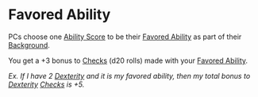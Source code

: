 # Favored Ability

PCs choose one [Ability Score](Chosen%20Statistics/Ability%20Scores.md) to be their [Favored Ability](Favored%20Ability.md) as part of their [Background](Background.md).

You get a +3 bonus to [Checks](../Game%20Procedures/Check.md) (d20 rolls) made with your [Favored Ability](Favored%20Ability.md).

*Ex. If I have 2 [Dexterity](Chosen%20Statistics/Dexterity.md) and it is my favored ability, then my total bonus to [Dexterity](Chosen%20Statistics/Dexterity.md) [Checks](../Game%20Procedures/Check.md) is +5.*
